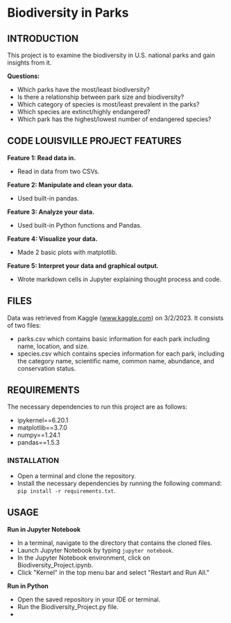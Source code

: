 # Biodiversity in Parks
## INTRODUCTION
This project is to examine the biodiversity in U.S. national parks and gain insights from it.

**Questions:**
- Which parks have the most/least biodiversity?
- Is there a relationship between park size and biodiversity?
- Which category of species is most/least prevalent in the parks?
- Which species are extinct/highly endangered?
- Which park has the highest/lowest number of endangered species? 

## CODE LOUISVILLE PROJECT FEATURES
**Feature 1: Read data in.**
- Read in data from two CSVs.

**Feature 2: Manipulate and clean your data.**
- Used built-in pandas. 

**Feature 3: Analyze your data.**
- Used built-in Python functions and Pandas.

**Feature 4: Visualize your data.**
- Made 2 basic plots with matplotlib.

**Feature 5: Interpret your data and graphical output.**
- Wrote markdown cells in Jupyter explaining thought process and code.

## FILES
Data was retrieved from Kaggle (www.kaggle.com) on 3/2/2023. It consists of two files:
- parks.csv which contains basic information for each park including name, location, and size.
- species.csv which contains species information for each park, including the category name, scientific name, common name, abundance, and conservation status.

## REQUIREMENTS
The necessary dependencies to run this project are as follows:
- ipykernel==6.20.1
- matplotlib==3.7.0
- numpy==1.24.1
- pandas==1.5.3

### INSTALLATION
- Open a terminal and clone the repository. 
- Install the necessary dependencies by running the following command: ```pip install -r requirements.txt```.

## USAGE
**Run in Jupyter Notebook**
- In a terminal, navigate to the directory that contains the cloned files.
- Launch Jupyter Notebook by typing ```jupyter notebook```.
- In the Jupyter Notebook environment, click on Biodiversity_Project.ipynb.
- Click "Kernel" in the top menu bar and select "Restart and Run All."

**Run in Python**
- Open the saved repository in your IDE or terminal.
- Run the Biodiversity_Project.py file.
- 


